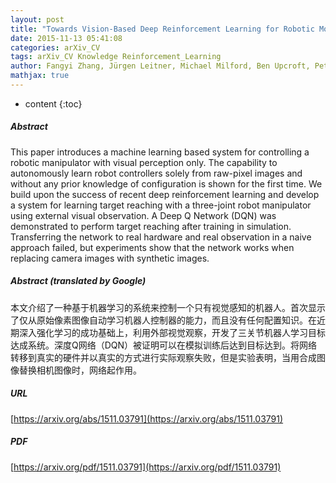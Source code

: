 ```yaml
---
layout: post
title: "Towards Vision-Based Deep Reinforcement Learning for Robotic Motion Control"
date: 2015-11-13 05:41:08
categories: arXiv_CV
tags: arXiv_CV Knowledge Reinforcement_Learning
author: Fangyi Zhang, Jürgen Leitner, Michael Milford, Ben Upcroft, Peter Corke
mathjax: true
---
```


* content
{:toc}

##### Abstract
This paper introduces a machine learning based system for controlling a robotic manipulator with visual perception only. The capability to autonomously learn robot controllers solely from raw-pixel images and without any prior knowledge of configuration is shown for the first time. We build upon the success of recent deep reinforcement learning and develop a system for learning target reaching with a three-joint robot manipulator using external visual observation. A Deep Q Network (DQN) was demonstrated to perform target reaching after training in simulation. Transferring the network to real hardware and real observation in a naive approach failed, but experiments show that the network works when replacing camera images with synthetic images.

##### Abstract (translated by Google)
本文介绍了一种基于机器学习的系统来控制一个只有视觉感知的机器人。首次显示了仅从原始像素图像自动学习机器人控制器的能力，而且没有任何配置知识。在近期深入强化学习的成功基础上，利用外部视觉观察，开发了三关节机器人学习目标达成系统。深度Q网络（DQN）被证明可以在模拟训练后达到目标达到。将网络转移到真实的硬件并以真实的方式进行实际观察失败，但是实验表明，当用合成图像替换相机图像时，网络起作用。

##### URL
[https://arxiv.org/abs/1511.03791](https://arxiv.org/abs/1511.03791)

##### PDF
[https://arxiv.org/pdf/1511.03791](https://arxiv.org/pdf/1511.03791)

